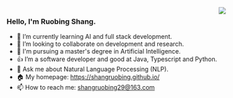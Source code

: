 <img align="right" src="https://github-readme-stats.vercel.app/api/top-langs/?username=shangruobing&layout=compact&hide=Jupyter%20Notebook,css,html">

### Hello, I'm Ruobing Shang.

- 🌱 I’m currently learning AI and full stack development.
- 👯 I’m looking to collaborate on development and research.
- 🤔 I'm pursuing a master's degree in Artificial Intelligence.
- 👍 I’m a software developer and good at Java, Typescript and Python.
- 💬 Ask me about Natural Language Processing (NLP).
- 🏠 My homepage: https://shangruobing.github.io/
- 📫 How to reach me: shangruobing29@163.com
